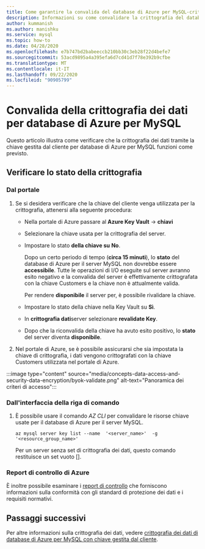 ```yaml
---
title: Come garantire la convalida del database di Azure per MySQL-crittografia dei dati
description: Informazioni su come convalidare la crittografia del database di Azure per MySQL-crittografia dei dati tramite la chiave gestita dei clienti.
author: kummanish
ms.author: manishku
ms.service: mysql
ms.topic: how-to
ms.date: 04/28/2020
ms.openlocfilehash: e7b747bd2babeeccb210bb30c3eb28f22d4befe7
ms.sourcegitcommit: 53acd9895a4a395efa6d7cd41d7f78e392b9cfbe
ms.translationtype: MT
ms.contentlocale: it-IT
ms.lasthandoff: 09/22/2020
ms.locfileid: "90905799"
---
```

# <a name="validating-data-encryption-for-azure-database-for-mysql"></a>Convalida della crittografia dei dati per database di Azure per MySQL

Questo articolo illustra come verificare che la crittografia dei dati tramite la chiave gestita dal cliente per database di Azure per MySQL funzioni come previsto.

## <a name="check-the-encryption-status"></a>Verificare lo stato della crittografia

### <a name="from-portal"></a>Dal portale

1. Se si desidera verificare che la chiave del cliente venga utilizzata per la crittografia, attenersi alla seguente procedura:

    * Nella portale di Azure passare al **Azure Key Vault**  ->  **chiavi**
    * Selezionare la chiave usata per la crittografia del server.
    * Impostare lo stato **della chiave su** **No**.
  
       Dopo un certo periodo di tempo (**circa 15 minuti**), lo **stato** del database di Azure per il server MySQL non dovrebbe essere **accessibile**. Tutte le operazioni di I/O eseguite sul server avranno esito negativo e la convalida del server è effettivamente crittografata con la chiave Customers e la chiave non è attualmente valida.
    
       Per rendere **disponibile** il server per, è possibile rivalidare la chiave. 
    
    * Impostare lo stato della chiave nella Key Vault su **Sì**.
    * In **crittografia dati**server selezionare **revalidate Key**.
    * Dopo che la riconvalida della chiave ha avuto esito positivo, lo **stato** del server diventa **disponibile**.

2. Nel portale di Azure, se è possibile assicurarsi che sia impostata la chiave di crittografia, i dati vengono crittografati con la chiave Customers utilizzata nel portale di Azure.

  :::image type="content" source="media/concepts-data-access-and-security-data-encryption/byok-validate.png" alt-text="Panoramica dei criteri di accesso":::

### <a name="from-cli"></a>Dall'interfaccia della riga di comando

1. È possibile usare il comando *AZ CLI* per convalidare le risorse chiave usate per il database di Azure per il server MySQL.

    ```azurecli-interactive
   az mysql server key list --name  '<server_name>'  -g '<resource_group_name>'
    ```

    Per un server senza set di crittografia dei dati, questo comando restituisce un set vuoto [].

### <a name="azure-audit-reports"></a>Report di controllo di Azure

È inoltre possibile esaminare i [report di controllo](https://servicetrust.microsoft.com) che forniscono informazioni sulla conformità con gli standard di protezione dei dati e i requisiti normativi.

## <a name="next-steps"></a>Passaggi successivi

Per altre informazioni sulla crittografia dei dati, vedere [crittografia dei dati di database di Azure per MySQL con chiave gestita dal cliente](concepts-data-encryption-mysql.md).
